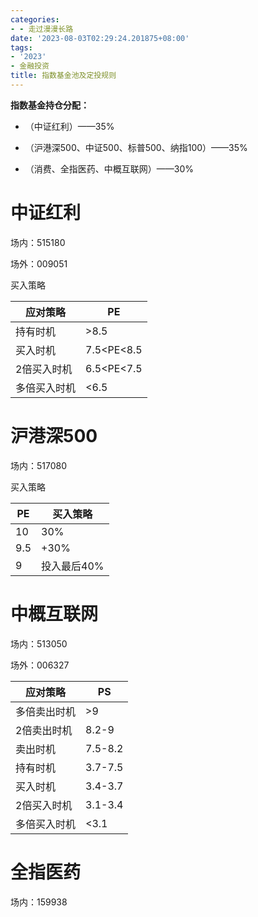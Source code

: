 ```yaml
---
categories:
- - 走过漫漫长路
date: '2023-08-03T02:29:24.201875+08:00'
tags:
- '2023'
- 金融投资
title: 指数基金池及定投规则
---
```

**指数基金持仓分配：**

- （中证红利）——35%

- （沪港深500、中证500、标普500、纳指100）——35%

- （消费、全指医药、中概互联网）——30%


# 中证红利

场内：515180

场外：009051

买入策略


| 应对策略     | PE         |
| ------------ | ---------- |
| 持有时机     | >8.5       |
| 买入时机     | 7.5<PE<8.5 |
| 2倍买入时机  | 6.5<PE<7.5 |
| 多倍买入时机 | <6.5       |

# 沪港深500

场内：517080

买入策略


| PE  | 买入策略    |
| --- | ----------- |
| 10  | 30%         |
| 9.5 | +30%        |
| 9   | 投入最后40% |

# 中概互联网

场内：513050

场外：006327


| 应对策略     | PS      |
| ------------ | ------- |
| 多倍卖出时机 | >9      |
| 2倍卖出时机  | 8.2-9   |
| 卖出时机     | 7.5-8.2 |
| 持有时机     | 3.7-7.5 |
| 买入时机     | 3.4-3.7 |
| 2倍买入时机  | 3.1-3.4 |
| 多倍买入时机 | <3.1    |

# 全指医药

场内：159938
